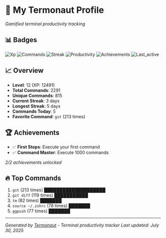 # 🚀 My Termonaut Profile

*Gamified terminal productivity tracking*

## 📊 Badges

![Xp](https://img.shields.io/badge/XP-Level+12+%2812491%2F16900%29-blue?style=flat-square&logo=terminal&logoColor=white) ![Commands](https://img.shields.io/badge/Commands-2291-blue?style=flat-square&logo=terminal&logoColor=white) ![Streak](https://img.shields.io/badge/Streak-3+days-green?style=flat-square&logo=terminal&logoColor=white) ![Productivity](https://img.shields.io/badge/Productivity-80.0%25-green?style=flat-square&logo=terminal&logoColor=white) ![Achievements](https://img.shields.io/badge/Achievements-5%2F10-blue?style=flat-square&logo=terminal&logoColor=white) ![Last_active](https://img.shields.io/badge/Last+Active-3h+ago-green?style=flat-square&logo=terminal&logoColor=white) 

## 📈 Overview

- **Level**: 12 (XP: 12491)
- **Total Commands**: 2291
- **Unique Commands**: 815
- **Current Streak**: 3 days
- **Longest Streak**: 5 days
- **Commands Today**: 5
- **Favorite Command**: `gst` (213 times)

## 🏆 Achievements

- ✅ **First Steps**: Execute your first command
- ✅ **Command Master**: Execute 1000 commands

*2/2 achievements unlocked*

## 🔥 Top Commands

1. `gst` (213 times) ████████████████████
2. `git diff` (119 times) ███████████
3. `tm` (82 times) ███████
4. `source ~/.zshrc` (78 times) ███████
5. `ggpush` (77 times) ███████

---

*Generated by [Termonaut](https://github.com/oiahoon/termonaut) - Terminal productivity tracker*
*Last updated: July 30, 2025*
